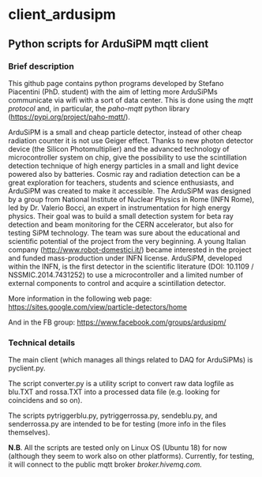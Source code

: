 # client_ardusipm
## Python scripts for ArduSiPM mqtt client

### Brief description
This github page contains python programs developed by Stefano Piacentini
(PhD. student) with the aim of letting more ArduSiPMs
communicate via wifi with a sort of data center. This is done
using the *mqtt protocol* and, in particular, the *paho-mqtt* python 
library (https://pypi.org/project/paho-mqtt/).

ArduSiPM is a small and cheap particle detector, instead of other cheap 
radiation counter it is not use Geiger effect.  Thanks to new photon 
detector device (the Silicon Photomultiplier) and the advanced technology
of microcontroller system on chip, give the possibility to use the
scintillation detection technique of high energy particles in a small 
and light device powered also by batteries.
Cosmic ray and radiation detection can be a great exploration for teachers,
students and science enthusiasts, and ArduSiPM was created to make it
accessible. The ArduSiPM was designed by a group from
National Institute of Nuclear Physics in Rome (INFN Rome),
led by Dr. Valerio Bocci, an expert in instrumentation for high energy physics.
Their goal was to build a small detection system for beta ray detection and
beam monitoring for the CERN accelerator, but also for testing SiPM technology.
The team was sure about the educational and scientific potential of the project
from the very beginning. A young Italian company (http://www.robot-domestici.it/)
became interested in the project and funded mass-production under INFN license.
ArduSiPM, developed within the INFN, is the first detector in the
scientific literature (DOI: 10.1109 / NSSMIC.2014.7431252) to use a microcontroller
and a limited number of external components to control and acquire a scintillation detector.  

More information in the following  web page:
https://sites.google.com/view/particle-detectors/home

And in the FB group:
https://www.facebook.com/groups/ardusipm/


### Technical details
The main client (which manages all things related to DAQ
for ArduSiPMs) is pyclient.py.

The script converter.py is a utility script to convert
raw data logfile as blu.TXT and rossa.TXT into a
processed data file (e.g. looking for coincidens and so on).

The scripts pytriggerblu.py, pytriggerrossa.py, sendeblu.py,
and senderrossa.py are intended to be for testing (more info in
the files themselves).

**N.B**. All the scripts are tested only on Linux OS  (Ubuntu 18)
for now (although they seem to work also on other platforms).
Currently, for testing, it will connect to the public mqtt broker
*broker.hivemq.com.*
